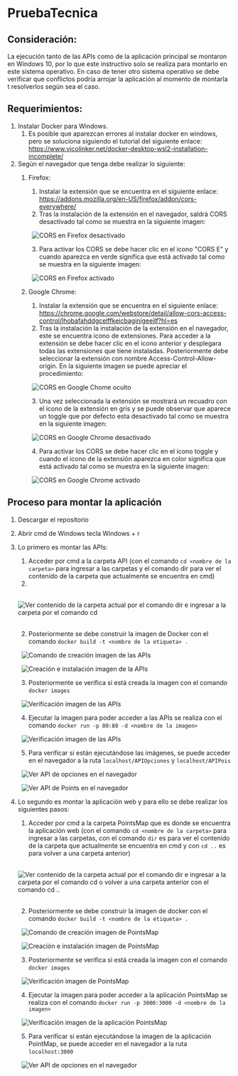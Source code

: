 # PruebaTecnica

## Consideración:

La ejecución tanto de las APIs como de la aplicación principal se montaron en Windows 10, por lo que este instructivo solo se realiza para montarlo en este sistema operativo. En caso de tener otro sistema operativo se debe verificar que conflictos podría arrojar la aplicación al momento de montarla t resolverlos según sea el caso.

## Requerimientos:

1. Instalar Docker para Windows.
    1. Es posible que aparezcan errores al instalar docker en windows, pero se soluciona siguiendo el tutorial del siguiente enlace: https://www.vicolinker.net/docker-desktop-wsl2-installation-incomplete/
2. Según el navegador que tenga debe realizar lo siguiente:
    1. Firefox: 
        1. Instalar la extensión que se encuentra en el siguiente enlace: https://addons.mozilla.org/en-US/firefox/addon/cors-everywhere/
        2. Tras la instalación de la extensión en el navegador, saldrá CORS desactivado tal como se muestra en la siguiente imagen: 
        
        &nbsp; 
        ![CORS en Firefox desactivado](https://github.com/YorchXD/PruebaTecnica/blob/docker/Images/FirefoxCorsDesactivado.PNG)
        &nbsp;
        
        3. Para activar los CORS se debe hacer clic en el icono "CORS E" y cuando aparezca en verde significa que está activado tal como se muestra en la siguiente imagen:
        
        &nbsp;
        ![CORS en Firefox activado](https://github.com/YorchXD/PruebaTecnica/blob/docker/Images/FirefoxCorsActivado.PNG)
        &nbsp;
        
    2. Google Chrome:
        1. Instalar la extensión que se encuentra en el siguiente enlace: https://chrome.google.com/webstore/detail/allow-cors-access-control/lhobafahddgcelffkeicbaginigeejlf?hl=es
        2. Tras la instalación la instalación de la extensión en el navegador, este se encuentra icono de extensiones. Para acceder a la extensión se debe hacer clic en el icono anterior y desplegara todas las extensiones que tiene instaladas. Posteriormente debe seleccionar la extensión con nombre Access-Control-Allow-origin. En la siguiente imagen se puede apreciar el procedimiento:
        
        &nbsp;
        ![CORS en Google Chome oculto](https://github.com/YorchXD/PruebaTecnica/blob/docker/Images/GoogleCors.PNG)
        &nbsp;
        
        3. Una vez seleccionada la extensión se mostrará un recuadro con el icono de la extensión en gris y se puede observar que aparece un toggle que por defecto esta desactivado tal como se muestra en la siguiente imagen:
        
        &nbsp;
        ![CORS en Google Chrome desactivado](https://github.com/YorchXD/PruebaTecnica/blob/docker/Images/GoogleCorsDesactivado.PNG)
        &nbsp;
        
        4. Para activar los CORS se debe hacer clic en el icono toggle y cuando el icono de la extensión aparezca en color significa que está activado tal como se muestra en la siguiente imagen:
        
        &nbsp; 
        ![CORS en Google Chrome activado](https://github.com/YorchXD/PruebaTecnica/blob/docker/Images/GoogleCorsActivado.PNG)
        &nbsp;

## Proceso para montar la aplicación

1. Descargar el repositorio
2. Abrir cmd de Windows tecla Windows + r
3. Lo primero es montar las APIs:
    1. Acceder por cmd a la carpeta API (con el comando ```cd <nombre de la carpeta>``` para ingresar a las carpetas y el comando dir para ver el contenido de la carpeta que actualmente se encuentra en cmd)
    2. 
    &nbsp;
    ![Ver contenido de la carpeta actual por el comando ```dir``` e ingresar a la carpeta por el comando ```cd```](https://github.com/YorchXD/PruebaTecnica/blob/docker/Images/AccesoCarpetaCMD.PNG)
    &nbsp;
    
    2. Posteriormente se debe construir la imagen de Docker con el comando ```docker build -t <nombre de la etiqueta> .```
    
    &nbsp;
    ![Comando de creación imagen de las APIs](https://github.com/YorchXD/PruebaTecnica/blob/docker/Images/ComandoInstalacionAPI.PNG)
    &nbsp;
    
    &nbsp;
    ![Creación e instalación imagen de la APIs](https://github.com/YorchXD/PruebaTecnica/blob/docker/Images/ComandoInstalacionAPI.PNG)
    &nbsp;
    
    3. Posteriormente se verifica si está creada la imagen con el comando ```docker images```
    
    &nbsp;
    ![Verificación imagen de las APIs](https://github.com/YorchXD/PruebaTecnica/blob/docker/Images/VerificacionImagenAPI.PNG)
    &nbsp;
    
    4. Ejecutar la imagen para poder acceder a las APIs se realiza con el comando ```docker run -p 80:80 -d <nombre de la imagen>```
    
    &nbsp;
    ![Verificación imagen de las APIs](https://github.com/YorchXD/PruebaTecnica/blob/docker/Images/EjecucionImgenAPIs.PNG)
    &nbsp;
    
    5. Para verificar si están ejecutándose las imágenes, se puede acceder en el navegador a la ruta ```localhost/APIOpciones``` y ```localhost/APIPois```
    
    &nbsp;
    ![Ver API de opciones en el navegador](https://github.com/YorchXD/PruebaTecnica/blob/docker/Images/APIOpciones.PNG)
    &nbsp;
    
    &nbsp;
    ![Ver API de Points en el navegador](https://github.com/YorchXD/PruebaTecnica/blob/docker/Images/APIPois.PNG)
    &nbsp;
    
4. Lo segundo es montar la aplicación web y para ello se debe realizar los siguientes pasos:
    1. Acceder por cmd a la carpeta PointsMap que es donde se encuentra la aplicación web (con el comando ```cd <nombre de la carpeta>``` para ingresar a las carpetas, con el comando ```dir``` es para ver el contenido de la carpeta que actualmente se encuentra en cmd y con ```cd ..``` es para volver a una carpeta anterior)
    
    &nbsp;
    ![Ver contenido de la carpeta actual por el comando ```dir``` e ingresar a la carpeta por el comando ```cd``` o volver a una carpeta anterior con el comando ```cd ..```](https://github.com/YorchXD/PruebaTecnica/blob/docker/Images/AccederPointsMap.PNG)
    &nbsp;
    
    2. Posteriormente se debe construir la imagen de docker con el comando ```docker build -t <nombre de la etiqueta> .```
    
    &nbsp;
    ![Comando de creación imagen de PointsMap](https://github.com/YorchXD/PruebaTecnica/blob/docker/Images/ComandoInstalacionPointsMap.PNG)
    &nbsp;
    
    &nbsp;
    ![Creación e instalación imagen de PointsMap](https://github.com/YorchXD/PruebaTecnica/blob/docker/Images/InstalacionPointsMap.PNG)
    &nbsp;
    
    3. Posteriormente se verifica si está creada la imagen con el comando ```docker images```
    
    &nbsp;
    ![Verificación imagen de PointsMap](https://github.com/YorchXD/PruebaTecnica/blob/docker/Images/VerificacionImagenPointsMap.PNG)
    &nbsp;
    
    4. Ejecutar la imagen para poder acceder a la aplicación PointsMap se realiza con el comando ```docker run -p 3000:3000 -d <nombre de la imagen>```
     
    &nbsp;
    ![Verificación imagen de la aplicación PointsMap](https://github.com/YorchXD/PruebaTecnica/blob/docker/Images/EjecucionImgenPointsMap.PNG)
    &nbsp;
    
    5. Para verificar si están ejecutándose la imagen de la aplicación PointMap, se puede acceder en el navegador a la ruta ```localhost:3000```
    
    &nbsp;
    ![Ver API de opciones en el navegador](https://github.com/YorchXD/PruebaTecnica/blob/docker/Images/PointsMap.PNG)
    &nbsp;
